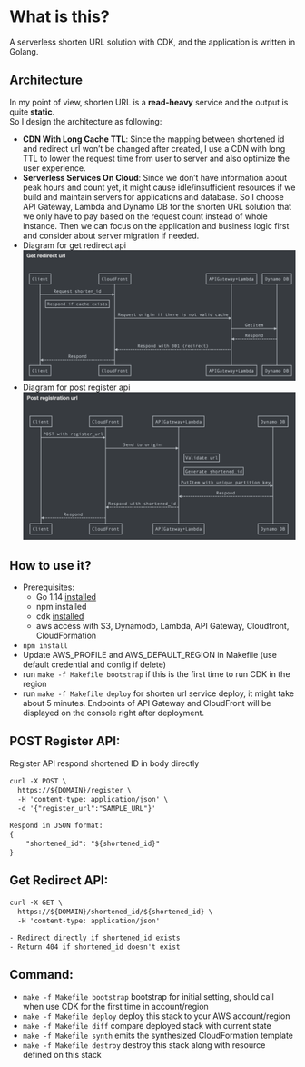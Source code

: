 # What is this?

A serverless shorten URL solution with CDK, and the application is written in Golang.

## Architecture
In my point of view, shorten URL is a **read-heavy** service and the output is quite **static**. <br>
So I design the architecture as following:
* **CDN With Long Cache TTL**: Since the mapping between shortened id and redirect url won’t be changed after created, I use a CDN with long TTL to lower the request time from user to server and also optimize the user experience.
* **Serverless Services On Cloud**: Since we don’t have information about peak hours and count yet, it might cause idle/insufficient resources if we build and maintain servers for applications and database. So I choose API Gateway, Lambda and Dynamo DB for the shorten URL solution that we only have to pay based on the request count instead of whole instance. Then we can focus on the application and business logic first and consider about server migration if needed.<br>
* Diagram for get redirect api
![Screenshot](get-redirect-api.png)
* Diagram for post register api
![Screenshot](post-register-api.png)

## How to use it?
 * Prerequisites: 
   * Go 1.14 [installed](https://golang.org/doc/install)
   * npm installed
   * cdk [installed](https://docs.aws.amazon.com/cdk/latest/guide/work-with-cdk-typescript.html)
   * aws access with S3, Dynamodb, Lambda, API Gateway, Cloudfront, CloudFormation
 * `npm install`
 * Update AWS_PROFILE and AWS_DEFAULT_REGION in Makefile (use default credential and config if delete)
 * run `make -f Makefile bootstrap` if this is the first time to run CDK in the region
 * run `make -f Makefile deploy` for shorten url service deploy, it might take about 5 minutes. Endpoints of API Gateway and CloudFront will be displayed on the console right after deployment.

## POST Register API:
Register API respond shortened ID in body directly
```
curl -X POST \
  https://${DOMAIN}/register \
  -H 'content-type: application/json' \
  -d '{"register_url":"SAMPLE_URL"}'
```
```
Respond in JSON format:
{
    "shortened_id": "${shortened_id}"
}
```
## Get Redirect API:
```
curl -X GET \
  https://${DOMAIN}/shortened_id/${shortened_id} \
  -H 'content-type: application/json'
```
```
- Redirect directly if shortened_id exists
- Return 404 if shortened_id doesn't exist
```

## Command:
 * `make -f Makefile bootstrap`      bootstrap  for initial setting, should call when use CDK for the first time in account/region
 * `make -f Makefile deploy`         deploy this stack to your AWS account/region
 * `make -f Makefile diff`           compare deployed stack with current state
 * `make -f Makefile synth`          emits the synthesized CloudFormation template
 * `make -f Makefile destroy`        destroy this stack along with resource defined on this stack
